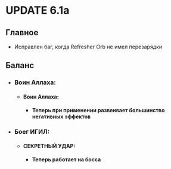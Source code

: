# UPDATE 6.1a

## Главное

* Исправлен баг, когда Refresher Orb не имел перезарядки

## Баланс

* ### Воин Аллаха:
  
  * #### Воин Аллаха: 
    * **Теперь при применении развеивает большинство негативных эффектов**
    
* ### Боег ИГИЛ:
  
  * #### СЕКРЕТНЫЙ УДАР: 
    * **Теперь работает на босса**
